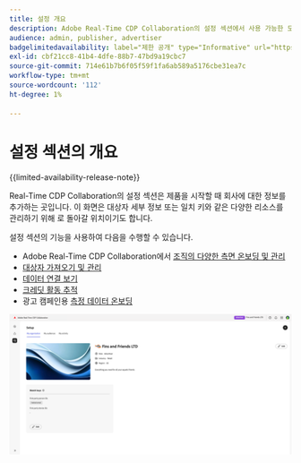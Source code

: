 ```yaml
---
title: 설정 개요
description: Adobe Real-Time CDP Collaboration의 설정 섹션에서 사용 가능한 모든 옵션 및 워크플로 이해
audience: admin, publisher, advertiser
badgelimitedavailability: label="제한 공개" type="Informative" url="https://helpx.adobe.com/legal/product-descriptions/real-time-customer-data-platform-collaboration.html newtab=true"
exl-id: cbf21cc8-41b4-4dfe-88b7-47bd9a19cbc7
source-git-commit: 714e61b7b6f05f59f1fa6ab589a5176cbe31ea7c
workflow-type: tm+mt
source-wordcount: '112'
ht-degree: 1%

---
```


# 설정 섹션의 개요

{{limited-availability-release-note}}

Real-Time CDP Collaboration의 설정 섹션은 제품을 시작할 때 회사에 대한 정보를 추가하는 곳입니다. 이 화면은 대상자 세부 정보 또는 일치 키와 같은 다양한 리소스를 관리하기 위해 로 돌아갈 위치이기도 합니다.

설정 섹션의 기능을 사용하여 다음을 수행할 수 있습니다.

* Adobe Real-Time CDP Collaboration에서 [조직의 다양한 측면 온보딩 및 관리](/help/guide/setup/onboard-organization.md)
* [대상자 가져오기 및 관리](/help/guide/setup/onboard-audiences.md)
* [데이터 연결 보기](/help/guide/setup/manage-data-connection.md)
* [크레딧 활동 추적](/help/guide/setup/my-activity.md)
* 광고 캠페인용 [측정 데이터 온보딩](/help/guide/setup/onboard-measurement-data.md)

<!--

* [Import and manage identity crosswalks](/help/guide/setup/identity-crosswalk.md) *(not part of the beta release)*

-->

![페이지 설정](/help/assets/setup/setup-page.png)
